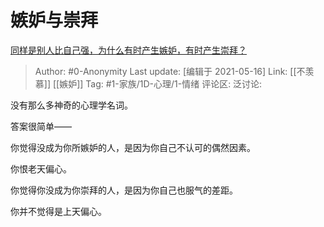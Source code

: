 # 嫉妒与崇拜
[同样是别人比自己强，为什么有时产生嫉妒，有时产生崇拜？](https://www.zhihu.com/question/20386438/answer/1205529015)

> Author: #0-Anonymity
> Last update: [编辑于 2021-05-16]
> Link: [[不羡慕]] [[嫉妒]]
> Tag: #1-家族/1D-心理/1-情绪
> 评论区:
> 泛讨论:

没有那么多神奇的心理学名词。

答案很简单——

你觉得没成为你所嫉妒的人，是因为你自己不认可的偶然因素。

你恨老天偏心。

你觉得你没成为你崇拜的人，是因为你自己也服气的差距。

你并不觉得是上天偏心。
